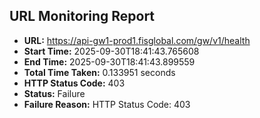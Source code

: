 ## URL Monitoring Report

- **URL:** https://api-gw1-prod1.fisglobal.com/gw/v1/health
- **Start Time:** 2025-09-30T18:41:43.765608
- **End Time:** 2025-09-30T18:41:43.899559
- **Total Time Taken:** 0.133951 seconds
- **HTTP Status Code:** 403
- **Status:** Failure
- **Failure Reason:** HTTP Status Code: 403
